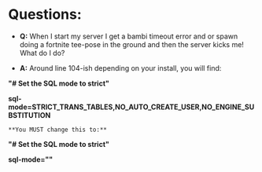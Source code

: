   
# Questions: #

* **Q:** When I start my server I get a bambi timeout error and or spawn doing a fortnite tee-pose in the ground and then the server kicks me! What do I do?

* **A:** Around line 104-ish depending on your install, you will find:

**"# Set the SQL mode to strict"**

**sql-mode=STRICT_TRANS_TABLES,NO_AUTO_CREATE_USER,NO_ENGINE_SUBSTITUTION**

`**You MUST change this to:**`

**"# Set the SQL mode to strict"**

**sql-mode=""**

